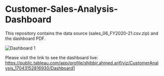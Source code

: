 # Customer-Sales-Analysis-Dashboard

This repository contains the data source (sales_06_FY2020-21.csv.zip) and the dashboard PDF.

![Dashboard 1](https://github.com/shibbir282/End-To-End-Customer-Analysis-Using-Tableau/assets/62713622/9407e845-f8a6-41dc-8aa7-8d999ca9dee3)

Please visit the link to see the dashboard live: https://public.tableau.com/app/profile/shibbir.ahmed.arif/viz/CustomerAnalysis_17043152816930/Dashboard1
